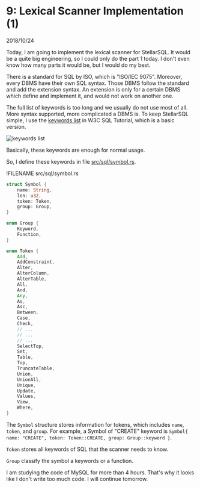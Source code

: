 # 9: Lexical Scanner Implementation (1)

2018/10/24

Today, I am going to implement the lexical scanner for StellarSQL. It would be a quite big engineering, so I could only do the part 1 today. I don't even know how many parts it would be, but I would do my best.

There is a standard for SQL by ISO, which is "ISO/IEC 9075". Moreover, every DBMS have their own SQL syntax. Those DBMS follow the standard and add the extension syntax. An extension is only for a certain DBMS which define and implement it, and would not work on another one.

The full list of keywords is too long and we usually do not use most of all. More syntax supported, more complicated a DBMS is. To keep StellarSQL simple, I use the [keywords list](https://www.w3schools.com/sql/sql_ref_keywords.asp) in W3C SQL Tutorial, which is a basic version.

![keywords list](https://user-images.githubusercontent.com/18013815/47444318-ce665e80-d7e8-11e8-9197-f01d1fc3d300.png)

Basically, these keywords are enough for normal usage.

So, I define these keywords in file [src/sql/symbol.rs](https://github.com/tigercosmos/StellarSQL/tree/master/src/sql/symbol.rs).

!FILENAME src/sql/symbol.rs

```rust
struct Symbol {
    name: String,
    len: u32,
    token: Token,
    group: Group,
}

enum Group {
    Keyword,
    Function,
}

enum Token {
    Add,
    AddConstraint,
    Alter,
    AlterColumn,
    AlterTable,
    All,
    And,
    Any,
    As,
    Asc,
    Between,
    Case,
    Check,
    // ...
    // ...
    // ...
    SelectTop,
    Set,
    Table,
    Top,
    TruncateTable,
    Union,
    UnionAll,
    Unique,
    Update,
    Values,
    View,
    Where,
}
```

The `Symbol` structure stores information for tokens, which includes `name`, `token`, and `group`. For example, a Symbol of "CREATE" keyword is `Symbol{ name: "CREATE", token: Token::CREATE, group: Group::keyword }`.

`Token` stores all keywords of SQL that the scanner needs to know.

`Group` classify the symbol a keywords or a function.

I am studying the code of MySQL for more than 4 hours. That's why it looks like I don't write too much code. I will continue tomorrow.